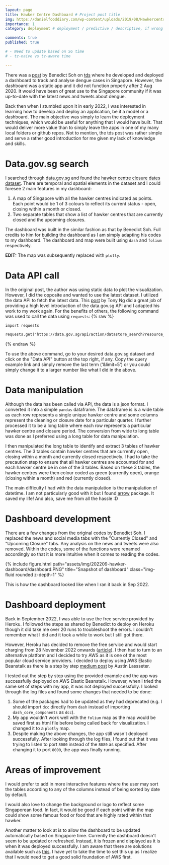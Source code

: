 ```yaml
---
layout: page
title: Hawker Centre Dashboard # Project post title
img: https://danielfooddiary.com/wp-content/uploads/2019/08/Hawkercentre-scaled.jpg 
importance: 1
category: deployment # deployment / predictive / descriptive, if wrong category, the post won't be posted

comments: true
published: true

# - Need to update based on SG time
# - tz-naive vs tz-aware time

---
```


There was a [post](https://towardsdatascience.com/creating-a-web-application-to-analyse-dengue-cases-1be4a708a533) by Benedict Soh on [tds](https://towardsdatascience.com/) where he developed and deployed a dashboard to track and analyse dengue cases in Singapore. However, the dashboard was a static app and it did not function properly after 2 Aug 2020. It would have been of great use to the Singapore community if it was up-to-date with the latest news and tweets about dengue.

Back then when I stumbled upon it in early 2022, I was interested in learning how to develop and deploy an application, be it a model or a dashboard. The main objective was simply to learn the deployment techniques, which would be useful for anything that I would have built. That would deliver more value than to simply leave the apps in one of my many local folders or github repos. Not to mention, the tds post was rather simple and serve a rather good introduction for me given my lack of knowledge and skills.

# Data.gov.sg search
I searched through [data.gov.sg](https://data.gov.sg/) and found the [hawker centre closure dates dataset](https://data.gov.sg/dataset/dates-of-hawker-centres-closure). There are temporal and spatial elements in the dataset and I could foresee 2 main features in my dashboard:
1. A map of Singapore with all the hawker centres indicated as points. Each point would be 1 of 3 colours to reflect its current status - open, closing within a month or closed.
1. Two separate tables that show a list of hawker centres that are currently closed and the upcoming closures.

The dashboard was built in the similar fashion as that by Benedict Soh. Full credits to him for building the dashboard as I am simply adapting his codes to my dashboard. The dashboard and map were built using `dash` and `folium` respectively.

**EDIT:** The map was subsequently replaced with `plotly`.

# Data API call
In the original post, the author was using static data to plot the visualization. However, I did the opposite and wanted to use the latest dataset. I utilized the data API to fetch the latest data. This [post](https://towardsdatascience.com/exploring-data-gov-sg-api-725e344048dc) by Tony Ng did a great job of providing a high level introduction of the data.gov.sg API and I adapted his work to my work again. For the benefits of others, the following command was used to call the data using `requests`:
{% raw %}
```html
import requests

requests.get('https://data.gov.sg/api/action/datastore_search?resource_id=b80cb643-a732-480d-86b5-e03957bc82aa&limit=200').json()
```
{% endraw %}

To use the above command, go to your desired data.gov.sg dataset and click on the "Data API" button at the top right, if any. Copy the query example link and simply remove the last term ('&limit=5') or you could simply change it to a larger number like what I did in the above.

# Data manipulation
Although the data has been called via API, the data is a json format. I converted it into a simple `pandas` dataframe. The dataframe is is a wide table as each row represents a single unique hawker centre and some columns represent the cleaning or closure date for a particular quarter. I further processed it to be a long table where each row represents a particular hawker centre and closure period. The conversion from wide to long table was done as I preferred using a long table for data manipulation.

I then manipulated the long table to identify and extract 3 tables of hawker centres. The 3 tables contain hawker centres that are currently open, closing within a month and currently closed respectively. I had to take the precaution step to ensure that all hawker centres are accounted for and each hawker centre be in one of the 3 tables. Based on these 3 tables, the hawker centres were then colour coded as green (currently open), orange (closing within a month) and red (currently closed).

The main difficulty I had with the data manipulation is the manipulation of datetime. I am not particularly good with it but I found [arrow](https://arrow.readthedocs.io/en/latest/) package. It saved my life! And also, save me from all the hassle :D


# Dashboard development 
There are a few changes from the original codes by Benedict Soh. I replaced the news and social media tabs with the "Currently Closed" and "Upcoming Closure" tabs. Any analysis on the news and tweets were also removed. Within the codes, some of the functions were renamed accordingly so that it is more intuitive when it comes to reading the codes. 

<div class="row">
    <div class="col-sm mt-3 mt-md-0">
        {% include figure.html path="assets/img/202209-hawker-dashboard/dashboard.PNG" title="Snapshot of dashboard" class="img-fluid rounded z-depth-1" %}
    </div>
</div>

This is how the dashboard looked like when I ran it back in Sep 2022. 

# Dashboard deployment
Back in September 2022, I was able to use the free service provided by Heroku. I followed the steps as shared by Benedict to deploy on Heroku though it did take me over 20 runs to troubleshoot the errors. I couldn't remember what I did and it took a while to work but I still got there. 

However, Heroku has decided to remove the free service and would start charging from 28 November 2022 onwards ([article](https://techcrunch.com/2022/08/25/heroku-announces-plans-to-eliminate-free-plans-blaming-fraud-and-abuse/)). I then had to turn to an alternative platform and I decided to try AWS as it is one of the most popular cloud service providers. I decided to deploy using AWS Elastic Beanstalk as there is a step by step [medium post](https://austinlasseter.medium.com/deploying-a-dash-app-with-elastic-beanstalk-console-27a834ebe91d) by Austin Lassseter.

I tested out the step by step using the provided example and the app was successfully deployed on AWS Elastic Beanstalk. However, when I tried the same set of steps with my app, it was not deployed successfully. I looked through the log files and found some changes that needed to be done:

1. Some of the packages had to be updated as they had deprecated (e.g. I should import `dcc` directly from `dash` instead of importing `dash_core_components` as `dcc`).
1. My app wouldn't work well with the `folium` map as the map would be saved first as html file before being called back for visualization. I changed it to a `plotly` map. 
1. Despite making the above changes, the app still wasn't deployed successfully. After looking through the log files, I found out that it was trying to listen to port `8000` instead of the `8080` as specified. After changing it to port `8000`, the app was finally running.


# Areas of improvement
I would prefer to add in more interactive features where the user may sort the tables according to any of the columns instead of being sorted by date by default.

I would also love to change the background or logo to reflect some Singaporean food. In fact, it would be good if each point within the map could show some famous food or food that are highly rated within that hawker.

Another matter to look at is to allow the dashboard to be updated automatically based on Singapore time. Currently the dashboard doesn't seem to be updated or refreshed. Instead, it is frozen and displayed as it is when it was deployed successfully. I am aware that there are solutions available such as [this](https://stackoverflow.com/questions/65469454/updating-data-used-by-aws-elastic-beanstalk-deployed-webapp). I have yet to take the time to set this up as I realize that I would need to get a good solid foundation of AWS first.
